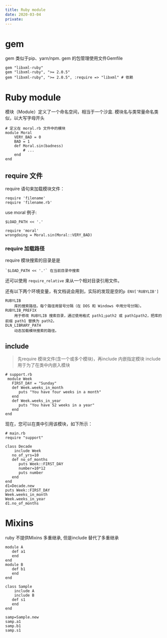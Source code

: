 ```yaml
---
title: Ruby module
date: 2020-03-04
private: 
---
```

# gem
gem 类似于pip、yarn/npm. gem 的包管理使用文件Gemfile

    gem "libxml-ruby"
    gem "libxml-ruby", ">= 2.0.5"
    gem "libxml-ruby", ">= 2.0.5", :require => "libxml" # 依赖

# Ruby module
模块（Module）定义了一个命名空间，相当于一个沙盒. 模块名与类常量命名类似，以大写字母开头

    # 定义在 moral.rb 文件中的模块
    module Moral
        VERY_BAD = 0
        BAD = 1
        def Moral.sin(badness)
            # ...
        end
    end

## require 文件
require 语句来加载模块文件：

    require 'filename'
    require 'filename.rb'

use moral 例子: 

    $LOAD_PATH << '.'

    require 'moral'
    wrongdoing = Moral.sin(Moral::VERY_BAD)

### require 加载路径
require 模块搜索的目录是是

    `$LOAD_PATH << '.'` 在当前目录中搜索

还可以使用 `require_relative` 来从一个相对目录引用文件。
 
还有以下两个环境变量，有文档说会用到，实际的发现是空的`p ENV['RUBYLIB']`

    RUBYLIB	
        库的搜索路径。每个路径用冒号分隔（在 DOS 和 Windows 中用分号分隔）。
    RUBYLIB_PREFIX	
        用于修改 RUBYLIB 搜索目录，通过使用格式 path1;path2 或 path1path2，把库的前缀 path1 替换为 path2。
    DLN_LIBRARY_PATH	
        动态加载模块搜索的路径。

## include
> 先require 模块文件(含一个或多个模块)，再include 内嵌指定模块
include 用于为了在类中内嵌入模块

    # support.rb
     module Week
       FIRST_DAY = "Sunday"
       def Week.weeks_in_month
          puts "You have four weeks in a month"
       end
       def Week.weeks_in_year
          puts "You have 52 weeks in a year"
       end
    end

现在，您可以在类中引用该模块，如下所示：

    # main.rb
    require "support"
    
    class Decade
        include Week
       no_of_yrs=10
       def no_of_months
          puts Week::FIRST_DAY
          number=10*12
          puts number
       end
    end
    d1=Decade.new
    puts Week::FIRST_DAY
    Week.weeks_in_month
    Week.weeks_in_year
    d1.no_of_months

# Mixins
ruby 不提供Mixins 多重继承, 但是include 替代了多重继承

    module A
       def a1
       end
    end
    module B
       def b1
       end
    end
    
    class Sample
        include A
        include B
       def s1
       end
    end
    
    samp=Sample.new
    samp.a1
    samp.b1
    samp.s1
